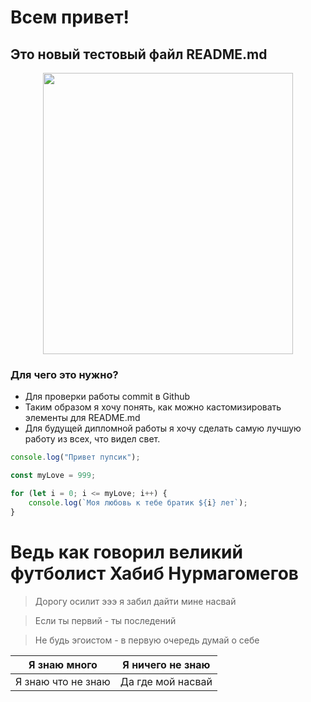 # Всем привет!

## Это новый тестовый файл README.md
<p align="center">
    <img width="400" height="450" src="https://avatars.mds.yandex.net/i?id=8b882d6a844815b756972cf6263f3a25_l-12764650-images-thumbs&n=13">
</p>

### Для чего это нужно?

* Для проверки работы commit в Github
* Таким образом я хочу понять, как можно кастомизировать элементы для README.md
* Для будущей дипломной работы я хочу сделать самую лучшую работу из всех, что видел свет.


```javascript
console.log("Привет пупсик");

const myLove = 999;

for (let i = 0; i <= myLove; i++) {
    console.log(`Моя любовь к тебе братик ${i} лет`);
}
```
# Ведь как говорил великий футболист Хабиб Нурмагомегов

> Дорогу осилит эээ я забил дайти мине насвай

> Если ты первий - ты последений

> Не будь эгоистом - в первую очередь думай о себе

Я знаю много| Я ничего не знаю
----------|-----------
Я знаю что не знаю | Да где мой насвай
